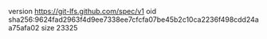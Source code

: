 version https://git-lfs.github.com/spec/v1
oid sha256:9624fad2963f4d9ee7338ee7cfcfa07be45b2c10ca2236f498cdd24aa75afa02
size 23325
